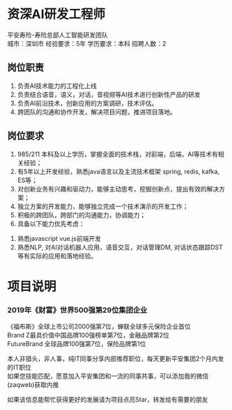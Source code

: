 # 资深AI研发工程师
平安寿险-寿险总部人工智能研发团队  
城市：深圳市 经验要求：5年 学历要求：本科  招聘人数：2

## 岗位职责
1. 负责AI技术能力的工程化上线   
2. 负责结合语音，语义，对话，音视频等AI技术进行创新性产品的研发   
3. 负责AI前沿技术，创新应用的方案调研，技术评估。   
4. 跨团队的沟通和协作开发，解决项目问题，推进项目落地。

## 岗位要求
1.	985/211 本科及以上学历，掌握全面的技术栈，对前端，后端，AI等技术有相关经验；   
2.	有5年以上开发经验，熟悉java语言以及主流技术框架 spring, redis, kafka, ES等；   
3.	对创新业务有兴趣和驱动力，能够主动思考，挖掘创新点，提出有效的解决方案；   
4.	独立方案的开发能力，能够独立完成一个技术演示的开发工作；   
5.	积极的跨团队，跨部门的沟通能力，协调能力；   
6.	具备以下能力优先考虑：   
1)	熟悉javascript vue.js前端开发   
2)	熟悉NLP, 对AI对话机器人应用，语音交互，对话管理DM, 对话状态跟踪DST等有实际的应用和落地经验。

# 项目说明

### 2019年《财富》世界500强第29位集团企业
《福布斯》全球上市公司2000强第7位，蝉联全球多元保险企业首位  
Brand Z最具价值中国品牌100强榜单第7位，金融品牌第2位  
FutureBrand 全球品牌100强第7位，保险品牌第1位

本人非猎头，非人事，纯IT同事分享内部推荐职位，每天更新平安集团2个月内发的IT职位  
如果您技能匹配，愿意加入平安集团和一流的同事共事，可以添加我的微信(zaqweb)获取内推 

如果该信息能帮忙获得更好的发展请为项目点亮Star，转发给有需要的朋友




